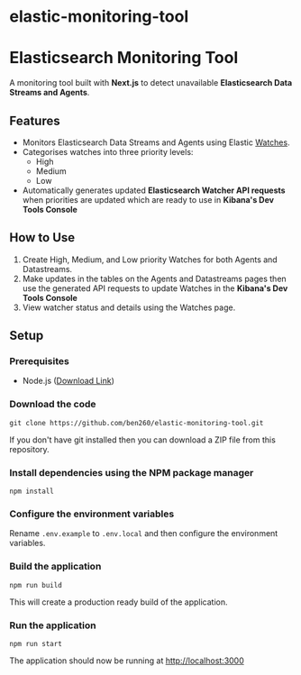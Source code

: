# elastic-monitoring-tool

# Elasticsearch Monitoring Tool

A monitoring tool built with **Next.js** to detect unavailable **Elasticsearch Data Streams and Agents**.

## Features

- Monitors Elasticsearch Data Streams and Agents using Elastic [Watches](https://www.elastic.co/docs/explore-analyze/alerts-cases/watcher/how-watcher-works).
- Categorises watches into three priority levels:
  - High
  - Medium
  - Low
- Automatically generates updated **Elasticsearch Watcher API requests** when
  priorities are updated which are ready to use in **Kibana's Dev Tools Console**

## How to Use

1. Create High, Medium, and Low priority Watches for both Agents and Datastreams.
2. Make updates in the tables on the Agents and Datastreams pages then use the generated API requests to update Watches in the **Kibana's Dev Tools Console**
3. View watcher status and details using the Watches page.

## Setup

### Prerequisites

- Node.js ([Download Link](https://nodejs.org/en/download))

### Download the code

`git clone https://github.com/ben260/elastic-monitoring-tool.git`

If you don't have git installed then you can download a ZIP file from this repository.

### Install dependencies using the NPM package manager

`npm install`

### Configure the environment variables

Rename `.env.example` to `.env.local` and then configure the environment variables.

### Build the application

`npm run build`

This will create a production ready build of the application.

### Run the application

`npm run start`

The application should now be running at [http://localhost:3000](http://localhost:3000)
